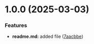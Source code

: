 # 1.0.0 (2025-03-03)


### Features

* **readme.md:** added file ([7aacbbe](https://github.com/vikauustin/git-extended/commit/7aacbbef9a912869fe8bebf8c9e4994a8efae7ec))



